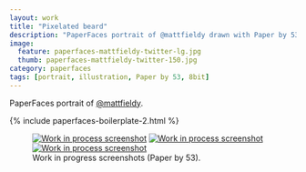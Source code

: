 ```yaml
---
layout: work
title: "Pixelated beard"
description: "PaperFaces portrait of @mattfieldy drawn with Paper by 53 on an iPad."
image: 
  feature: paperfaces-mattfieldy-twitter-lg.jpg
  thumb: paperfaces-mattfieldy-twitter-150.jpg
category: paperfaces
tags: [portrait, illustration, Paper by 53, 8bit]
---
```


PaperFaces portrait of [@mattfieldy](http://twitter.com/mattfieldy).

{% include paperfaces-boilerplate-2.html %}

<figure class="third">
	<a href="{{ site.url }}/images/paperfaces-mattfieldy-process-1-lg.jpg"><img src="{{ site.url }}/images/paperfaces-mattfieldy-process-1-600.jpg" alt="Work in process screenshot"></a>
	<a href="{{ site.url }}/images/paperfaces-mattfieldy-process-2-lg.jpg"><img src="{{ site.url }}/images/paperfaces-mattfieldy-process-2-600.jpg" alt="Work in process screenshot"></a>
	<a href="{{ site.url }}/images/paperfaces-mattfieldy-process-3-lg.jpg"><img src="{{ site.url }}/images/paperfaces-mattfieldy-process-3-600.jpg" alt="Work in process screenshot"></a>
	<figcaption>Work in progress screenshots (Paper by 53).</figcaption>
</figure>